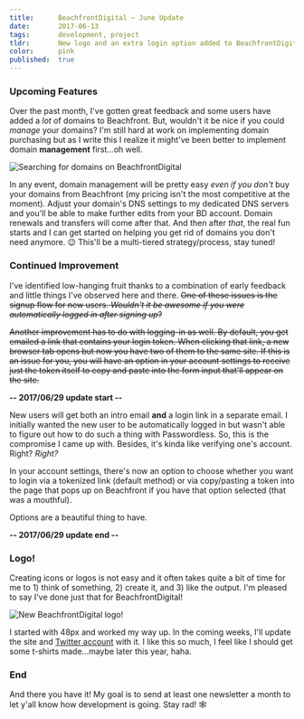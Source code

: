 ```yaml
---
title:      BeachfrontDigital — June Update
date:       2017-06-13
tags:       development, project
tldr:       New logo and an extra login option added to BeachfrontDigital.
color:      pink
published:  true
---
```


### Upcoming Features
Over the past month, I've gotten great feedback and some users have added a *lot* of domains to Beachfront. But, wouldn't it be nice if you could *manage* your domains? I'm still hard at work on implementing domain purchasing but as I write this I realize it might've been better to implement domain **management** first...oh well.

![Searching for domains on BeachfrontDigital](/assets/images/2017/beachfront-digital-june-update-b.png)

In any event, domain management will be pretty easy *even if you don't* buy your domains from Beachfront (my pricing isn't the most competitive at the moment). Adjust your domain's DNS settings to my dedicated DNS servers and you'll be able to make further edits from your BD account. Domain renewals and transfers will come after that. And then after *that*, the real fun starts and I can get started on helping you get rid of domains you don't need anymore. 😉 This'll be a multi-tiered strategy/process, stay tuned!

### Continued Improvement
I've identified low-hanging fruit thanks to a combination of early feedback and little things I've observed here and there. ~~One of these issues is the signup flow for new users. *Wouldn't it be awesome if you were automatically logged in after signing up*?~~

~~Another improvement has to do with logging-in as well. By default, you get emailed a link that contains your login token. When clicking that link, a new browser tab opens but now you have two of them to the same site. If this is an issue for you, you will have an option in your account settings to receive just the token itself to copy and paste into the form input that'll appear on the site.~~

**-- 2017/06/29 update start --**

New users will get both an intro email **and** a login link in a separate email. I initially wanted the new user to be automatically logged in but wasn't able to figure out how to do such a thing with Passwordless. So, this is the compromise I came up with. Besides, it's kinda like verifying one's account. Right? *Right?*

In your account settings, there's now an option to choose whether you want to login via a tokenized link (default method) or via copy/pasting a token into the page that pops up on Beachfront if you have that option selected (that was a mouthful).

Options are a beautiful thing to have.

**-- 2017/06/29 update end --**

### Logo!
Creating icons or logos is not easy and it often takes quite a bit of time for me to 1) think of something, 2) create it, and 3) like the output. I'm pleased to say I've done just that for BeachfrontDigital!

![New BeachfrontDigital logo!](/assets/images/2017/beachfront-digital-june-update-a.jpg)

I started with 48px and worked my way up. In the coming weeks, I'll update the site and [Twitter account](https://twitter.com/@BeachfrontD "BeachfrontDigital on Twitter") with it. I like this so much, I feel like I should get some t-shirts made...maybe later this year, haha.

### End
And there you have it! My goal is to send at least one newsletter a month to let y'all know how development is going. Stay rad! 🕸
